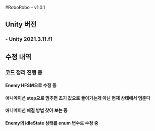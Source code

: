 #RoboRobo - v1.0.1

## Unity 버전
### - Unity 2021.3.11.f1

## 수정 내역
### 코드 정리 진행 중
#### Enemy HFSM으로 수정 중
#### 애니메이션 stop으로 멈추면 초기 값으로 돌아가는게 아닌 현재 상태에서 멈춘다 
#### 애니메이션 해결 방법 찾아 보는 중
#### Enemy의  idleState 상태를 enum 변수로 수정 중